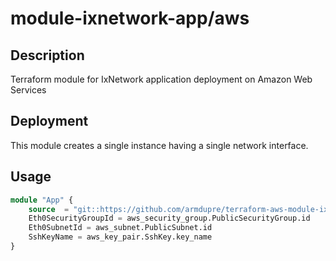 # module-ixnetwork-app/aws

## Description
Terraform module for IxNetwork application deployment on Amazon Web Services

## Deployment
This module creates a single instance having a single network interface.

## Usage
```tf
module "App" {
	source  = "git::https://github.com/armdupre/terraform-aws-module-ixnetwork-app.git"
	Eth0SecurityGroupId = aws_security_group.PublicSecurityGroup.id
	Eth0SubnetId = aws_subnet.PublicSubnet.id
	SshKeyName = aws_key_pair.SshKey.key_name
}
```